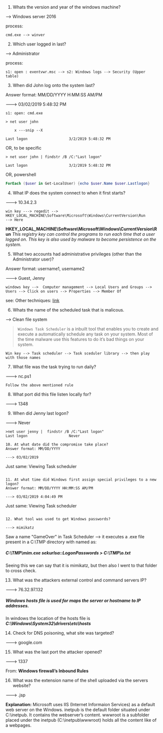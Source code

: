 
1. Whats the version and year of the windows machine?

--> Windows server 2016

process:
```
cmd.exe --> winver
```

2. Which user logged in last?

--> Administrator

process:
```
s1: open : eventvwr.msc --> s2: Windows logs --> Security (Upper table)
```

3. When did John log onto the system last?

Answer format: MM/DD/YYYY H:MM:SS AM/PM

---> 03/02/2019 5:48:32 PM

```
s1: open: cmd.exe 

> net user john

	x ---snip --X

Last logon                   3/2/2019 5:48:32 PM 
```

OR, to be specific

```
> net user john | findstr /B /C:"Last logon"                                     

Last logon                   3/2/2019 5:48:32 PM
```
OR, powershell
```powershell
ForEach ($user in Get-LocalUser) {echo $user.Name $user.Lastlogon}
```
4. What IP does the system connect to when it first starts?

---> 10.34.2.3
```
win key ---> regedit --> HKEY_LOCAL_MACHINE\Software\Microsoft\Windows\CurrentVersion\Run
--> Here
```
**HKEY_LOCAL_MACHINE\Software\Microsoft\Windows\CurrentVersion\Run**
_This registry key can control the programs to run each time that a user logged on. This key is also used by malware to become persistence on the system._

5. What two accounts had administrative privileges (other than the Administrator user)?

Answer format: username1, username2

---> Guest, Jenny

```
windows key -->  Computer management --> Local Users and Groups --> 
Users --> Click on users --> Properties --> Member Of
```

see: Other techniques: [link](https://www.isumsoft.com/windows-10/how-to-view-a-list-of-all-user-accounts-windows-10.html)

6. Whats the name of the scheduled task that is malicous.

--> Clean file system

> `Windows Task Scheduler` is a inbuilt tool that enables you to create and execute a automatically schedule any task on your system. Most of the time malware use this features to do it’s bad things on your system. 

```
Win key --> Task scheduler --> Task sceduler library --> then play with those names
```
7. What file was the task trying to run daily?

---> nc.ps1
```
Follow the above mentioned rule
```
8. What port did this file listen locally for?

---> 1348

9. When did Jenny last logon?

---> Never
```
>net user jenny |  findstr /B /C:"Last logon"
Last logon                   Never

10. At what date did the compromise take place?
Answer format: MM/DD/YYYY

---> 03/02/2019
```
Just same: Viewing Task scheduler
```

11. At what time did Windows first assign special privileges to a new logon?
Answer format: MM/DD/YYYY HH:MM:SS AM/PM

---> 03/02/2019 4:04:49 PM
```
Just same: Viewing Task scheduler
```

12. What tool was used to get Windows passwords?

---> mimikatz
```
Saw a name "GameOver" in Task Scheduler --> it executes a .exe file present in a 
C:\TMP directory with named as:
##### ***C:\TMP\mim.exe sekurlsa::LogonPasswords > C:\TMP\o.txt***
Seeing this we can say that it is mimikatz, but then also I went to that folder to cross check.

13. What was the attackers external control and command servers IP?

---> 76.32.97.132

##### Windows hosts file is used for maps the server or hostname to IP addresses.
In windows the location of the hosts file is ***C:\Windows\System32\drivers\etc\hosts***

14. Check for DNS poisoning, what site was targeted?

---> google.com

15. What was the last port the attacker opened?

---> 1337

From: **Windows firewall’s Inbound Rules**

16. What was the extension name of the shell uploaded via the servers website?

---> .jsp

**Explanation:**
Microsoft uses IIS (Internet Informaion Services) as a default web server on the Windows. inetpub is the default folder situated under C:\inetpub. It contains the webserver’s content. wwwroot is a subfolder placed under the inetpub (C:\inetpub\wwwroot) holds all the content like of a webpages.
